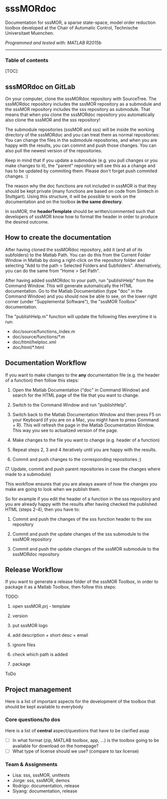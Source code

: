 # sssMORdoc
Documentation for sssMOR, a sparse state-space, model order reduction toolbox developed at the Chair of Automatic
Control, Technische Universitaet Muenchen.

*Programmed and tested with: MATLAB R2015b*

_________


### Table of contents

[TOC]


## sssMORdoc on GitLab
On your computer, clone the sssMORdoc repository with SourceTree. The sssMORdoc repository includes the sssMOR
repository as a submodule  and the sssMOR repository includes the sss repository as submodule. That means that when you
clone the sssMORdoc repository you automatically  also clone the sssMOR and the sss repository!

The submodule repositories (sssMOR and sss) will be inside the working directory of the sssMORdoc and you can treat them
as normal repositories: You can change the files in the submodule repositories, and when you are happy with the results,
you can commit and push those changes. You can also pull the newest version of the repositories.

Keep in mind that if you update a submodule (e.g. you pull changes or you make changes to it), the "parent" repository
will see this as a change  and has to be updated by commiting them. Please don't forget push commited changes. :)

The reason why the doc functions are not included in sssMOR is that they should be kept private (many functions are
based on code from Simtech  in Stuttgart). Using this structure, it will be possible to work on the documentation  and
on the toolbox **in the same directory**.

In sssMOR, the **headerTemplate** should be written/commented such that developers of sssMOR know how to format the
header in order to produce the desired outcome.


## How to create the documentation
After having cloned the sssMORdoc repository, add it (and all of its subfolders) to the Matlab Path. You can do this
from the Current Folder Window in Matlab by doing a right-click on the repository folder and selecting 
"Add to the path > Selected Folders and Subfolders". Alternatively, you can do the same from  "Home > Set Path".

After having added sssMORdoc to your path, run "publishHelp" from the Command Window. This will generate automatically
the HTML documentation. Go to the Matlab Documentation (type "doc" in the Command Window) and you should now be able to
see, on the lower right corner (under "Supplemental Software"), the "sssMOR Toolbox" documentation.

The "publishHelp.m" function will update the following files everytime it is run: 
- doc/source/functions_index.m
- doc/source/functions/*.m
- doc/html/helptoc.xml
- doc/html/*.html


## Documentation Workflow
If you want to make changes to the **any** documentation file (e.g. the header of a function) then follow this steps:

1. Open the Matlab Documentation ("doc" in Command Window) and search for the HTML page of the file that you want to
change.

2. Switch to the Command Window and run "publishHelp".

3. Switch back to the Matlab Documentation Window and then press F5 on your Keyboard (if you are on a Mac, you might
have to press Command + R). This will refresh the page in the Matlab Documentation Window. This way you see to
actualized version of the page.

4. Make changes to the file you want to change (e.g. header of a function)

5. Repeat steps 2, 3 and 4 iteratively until you are happy with the results.

6. Commit and push changes to the corresponding repositories ;)

(7. Update, commit and push parent repositories in case the changes where made to a submodule)

This workflow ensures that you are always aware of how the changes you make are going to look when we publish them.

So for example if you edit the header of a function in the sss repository and you are already happy with the results
after having checked the published HTML (steps 2-4), then you have to:

1. Commit and push the changes of the sss function header to the sss repository

2. Commit and push the update changes of the sss submodule to the sssMOR repository

3. Commit and push the update changes of the sssMOR submodule to the sssMORdoc repository


## Release Workflow

If you want to generate a release folder of the sssMOR Toolbox, in order to package it as a Matlab Toolbox, then 
follow this steps:

TODO:
1. open sssMOR.prj - template

2. version

3. put sssMOR logo

4. add description + short desc + email

5. ignore files

6. check which path is added

7. package

ToDo

## Project management
Here is a list of important aspects for the development of the toolbox that should be kept available to everybody

### Core questions/to dos
Here is a list of **central** aspect/questions that have to be clarified asap
- [ ] In what format (zip, MATLAB toolbox, app, ...) is the toolbox going to be available for download on the homepage?
- [ ] What type of license should we use? (compare to tax license)

### Team & Assignments

- Lisa:     sss, sssMOR, unittests
- Jorge:    sss, sssMOR, demos
- Rodrigo:  documentation, release
- Siyang:   documentation, release